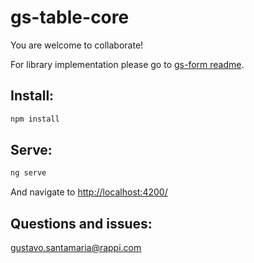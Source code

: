 # gs-table-core

You are welcome to collaborate!

For library implementation please go to [gs-form readme](https://bitbucket.org/rappinc/rpp-ngtable-lib/src/master/README.md).

## Install:
```sh
npm install
```

## Serve:
```sh
ng serve
```

And navigate to [http://localhost:4200/](http://localhost:4200/)

## Questions and issues:
gustavo.santamaria@rappi.com
